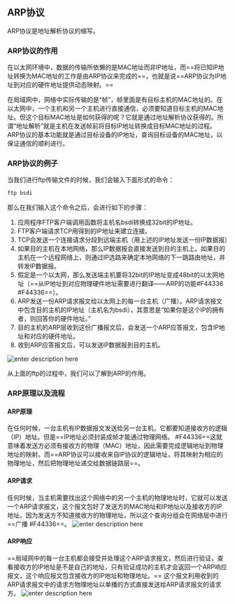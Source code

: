 ## ARP协议
ARP协议是地址解析协议的缩写。
### ARP协议的作用
在以太网环境中，数据的传输所依懒的是MAC地址而非IP地址，而==将已知IP地址转换为MAC地址的工作是由ARP协议来完成的==，也就是说==ARP协议为IP地址到对应的硬件地址提供动态映射。==

 在局域网中，网络中实际传输的是“帧”，帧里面是有目标主机的MAC地址的。在以太网中，一个主机和另一个主机进行直接通信，必须要知道目标主机的MAC地址。但这个目标MAC地址是如何获得的呢？它就是通过地址解析协议获得的。所谓“地址解析”就是主机在发送帧前将目标IP地址转换成目标MAC地址的过程。ARP协议的基本功能就是通过目标设备的IP地址，查询目标设备的MAC地址，以保证通信的顺利进行。
 
 ### ARP协议的例子
 当我们进行ftp传输文件的时候，我们会输入下面形式的命令：
``` javascript
ftp bsdi
```
那么在我们输入这个命令之后，会进行如下的步骤：

 1. 应用程序FTP客户端调用函数将主机名bsdi转换成32bit的IP地址。
 2. FTP客户端请求TCP用得到的IP地址来建立连接。
 3. TCP会发送一个连接请求分段到远端主机（用上述的IP地址发送一份IP数据报）
 4. 如果目的主机在本地网络，那么IP数据报会直接发送到目的主机上。如果目的主机在一个远程网络上，则通过IP选路来确定本地网络的下一跳路由地址，并转发IP数据报。
 5. 假定是一个以太网，那么发送端主机要将32bit的IP地址变成48bit的以太网地址（==从IP地址到对应物理硬件地址需要进行翻译——ARP的功能#F44336 #F44336==）。
 6. ARP发送一份ARP请求报文给以太网上的每一台主机（广播）。ARP请求报文中包含目的主机的IP地址（主机名为bsdi），其意思是“如果你是这个IP的拥有者，则回答你的硬件地址。”
 7. 目的主机的ARP层收到这份广播报文后，会发送一个ARP应答报文，包含IP地址和对应的硬件地址。
 8. 收到ARP应答报文后，可以发送IP数据报到目的主机。

![enter description here](./images/ARP1.png)

从上面的ftp的过程中，我们可以了解到ARP的作用。

### ARP原理以及流程
#### ARP原理
在任何时候，一台主机有IP数据报文发送给另一台主机，它都要知道接收方的逻辑（IP）地址。但是==IP地址必须封装成帧才能通过物理网络。 #F44336==这就意味着发送方必须有接收方的物理（MAC）地址，因此需要完成逻辑地址到物理地址的映射。而==ARP协议可以接收来自IP协议的逻辑地址，将其映射为相应的物理地址，然后把物理地址递交给数据链路层==。

#### ARP请求
任何时候，当主机需要找出这个网络中的另一个主机的物理地址时，它就可以发送一个ARP请求报文，这个报文包好了发送方的MAC地址和IP地址以及接收方的IP地址。因为发送方不知道接收方的物理地址，所以这个查询分组会在网络层中进行==广播 #F44336==。
![enter description here](./images/ARP请求.png)
#### ARP响应
==局域网中的每一台主机都会接受并处理这个ARP请求报文，然后进行验证，查看接收方的IP地址是不是自己的地址，只有验证成功的主机才会返回一个ARP响应报文，这个响应报文包含接收方的IP地址和物理地址。== 这个报文利用收到的ARP请求报文中的请求方物理地址以单播的方式直接发送给ARP请求报文的请求方。
![enter description here](./images/ARP响应.png)

